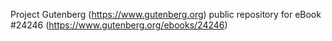 Project Gutenberg (https://www.gutenberg.org) public repository for eBook #24246 (https://www.gutenberg.org/ebooks/24246)
